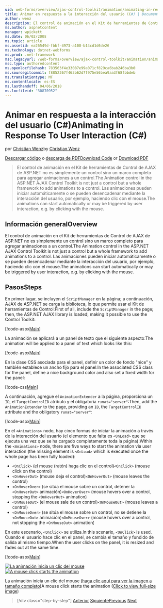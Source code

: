 ```yaml
---
uid: web-forms/overview/ajax-control-toolkit/animation/animating-in-response-to-user-interaction-cs
title: Animar en respuesta a la interacción del usuario (C#) | Documentos de Microsoft
author: wenz
description: El control de animación en el Kit de herramientas de Control de AJAX de ASP.NET no es simplemente un control sino un marco completo para agregar animaciones a un control. Las animaciones pueden estrellas...
ms.author: aspnetcontent
manager: wpickett
ms.date: 06/02/2008
ms.topic: article
ms.assetid: ea26549d-fbbf-4973-a108-b14cd1d6de26
ms.technology: dotnet-webforms
ms.prod: .net-framework
msc.legacyurl: /web-forms/overview/ajax-control-toolkit/animation/animating-in-response-to-user-interaction-cs
msc.type: authoredcontent
ms.openlocfilehash: 783563f4e33087e99a071cf829ca6bab246ba3b0
ms.sourcegitcommit: f8852267f463b62d7f975e56bea9aa3f68fbbdeb
ms.translationtype: MT
ms.contentlocale: es-ES
ms.lasthandoff: 04/06/2018
ms.locfileid: "30870952"
---
```

<a name="animating-in-response-to-user-interaction-c"></a><span data-ttu-id="1c540-104">Animar en respuesta a la interacción del usuario (C#)</span><span class="sxs-lookup"><span data-stu-id="1c540-104">Animating in Response To User Interaction (C#)</span></span>
====================
<span data-ttu-id="1c540-105">por [Christian Wenz](https://github.com/wenz)</span><span class="sxs-lookup"><span data-stu-id="1c540-105">by [Christian Wenz](https://github.com/wenz)</span></span>

<span data-ttu-id="1c540-106">[Descargar código](http://download.microsoft.com/download/f/9/a/f9a26acd-8df4-4484-8a18-199e4598f411/Animation6.cs.zip) o [descarga de PDF](http://download.microsoft.com/download/6/7/1/6718d452-ff89-4d3f-a90e-c74ec2d636a3/animation6CS.pdf)</span><span class="sxs-lookup"><span data-stu-id="1c540-106">[Download Code](http://download.microsoft.com/download/f/9/a/f9a26acd-8df4-4484-8a18-199e4598f411/Animation6.cs.zip) or [Download PDF](http://download.microsoft.com/download/6/7/1/6718d452-ff89-4d3f-a90e-c74ec2d636a3/animation6CS.pdf)</span></span>

> <span data-ttu-id="1c540-107">El control de animación en el Kit de herramientas de Control de AJAX de ASP.NET no es simplemente un control sino un marco completo para agregar animaciones a un control.</span><span class="sxs-lookup"><span data-stu-id="1c540-107">The Animation control in the ASP.NET AJAX Control Toolkit is not just a control but a whole framework to add animations to a control.</span></span> <span data-ttu-id="1c540-108">Las animaciones pueden iniciar automáticamente o se pueden desencadenar mediante la interacción del usuario, por ejemplo, haciendo clic con el mouse.</span><span class="sxs-lookup"><span data-stu-id="1c540-108">The animations can start automatically or may be triggered by user interaction, e.g. by clicking with the mouse.</span></span>


## <a name="overview"></a><span data-ttu-id="1c540-109">Información general</span><span class="sxs-lookup"><span data-stu-id="1c540-109">Overview</span></span>

<span data-ttu-id="1c540-110">El control de animación en el Kit de herramientas de Control de AJAX de ASP.NET no es simplemente un control sino un marco completo para agregar animaciones a un control.</span><span class="sxs-lookup"><span data-stu-id="1c540-110">The Animation control in the ASP.NET AJAX Control Toolkit is not just a control but a whole framework to add animations to a control.</span></span> <span data-ttu-id="1c540-111">Las animaciones pueden iniciar automáticamente o se pueden desencadenar mediante la interacción del usuario, por ejemplo, haciendo clic con el mouse.</span><span class="sxs-lookup"><span data-stu-id="1c540-111">The animations can start automatically or may be triggered by user interaction, e.g. by clicking with the mouse.</span></span>

## <a name="steps"></a><span data-ttu-id="1c540-112">Pasos</span><span class="sxs-lookup"><span data-stu-id="1c540-112">Steps</span></span>

<span data-ttu-id="1c540-113">En primer lugar, se incluyen el `ScriptManager` en la página; a continuación, AJAX de ASP.NET se carga la biblioteca, lo que permite usar el Kit de herramientas de Control:</span><span class="sxs-lookup"><span data-stu-id="1c540-113">First of all, include the `ScriptManager` in the page; then, the ASP.NET AJAX library is loaded, making it possible to use the Control Toolkit:</span></span>

[!code-aspx[Main](animating-in-response-to-user-interaction-cs/samples/sample1.aspx)]

<span data-ttu-id="1c540-114">La animación se aplicará a un panel de texto que el siguiente aspecto:</span><span class="sxs-lookup"><span data-stu-id="1c540-114">The animation will be applied to a panel of text which looks like this:</span></span>

[!code-aspx[Main](animating-in-response-to-user-interaction-cs/samples/sample2.aspx)]

<span data-ttu-id="1c540-115">En la clase CSS asociada para el panel, definir un color de fondo "nice" y también establece un ancho fijo para el panel:</span><span class="sxs-lookup"><span data-stu-id="1c540-115">In the associated CSS class for the panel, define a nice background color and also set a fixed width for the panel:</span></span>

[!code-css[Main](animating-in-response-to-user-interaction-cs/samples/sample3.css)]

<span data-ttu-id="1c540-116">A continuación, agregue el `AnimationExtender` a la página, proporciona un `ID`, el `TargetControlID` atributo y el obligatoria `runat="server"`:</span><span class="sxs-lookup"><span data-stu-id="1c540-116">Then, add the `AnimationExtender` to the page, providing an `ID`, the `TargetControlID` attribute and the obligatory `runat="server"`:</span></span>

[!code-aspx[Main](animating-in-response-to-user-interaction-cs/samples/sample4.aspx)]

<span data-ttu-id="1c540-117">En el `<Animations>` nodo, hay cinco formas de iniciar la animación a través de la interacción del usuario (el elemento que falta es `<OnLoad>` que se ejecuta una vez que se ha cargado completamente toda la página):</span><span class="sxs-lookup"><span data-stu-id="1c540-117">Within the `<Animations>` node, there are five ways to start the animation via user interaction (the missing element is `<OnLoad>` which is executed once the whole page has been fully loaded):</span></span>

- <span data-ttu-id="1c540-118">`<OnClick>` (el mouse (ratón) haga clic en el control)</span><span class="sxs-lookup"><span data-stu-id="1c540-118">`<OnClick>` (mouse click on the control)</span></span>
- <span data-ttu-id="1c540-119">`<OnHoverOut>` (mouse deja el control)</span><span class="sxs-lookup"><span data-stu-id="1c540-119">`<OnHoverOut>` (mouse leaves the control)</span></span>
- <span data-ttu-id="1c540-120">`<OnHoverOver>` (se sitúa el mouse sobre un control, detener la `<OnHoverOut>` animación)</span><span class="sxs-lookup"><span data-stu-id="1c540-120">`<OnHoverOver>` (mouse hovers over a control, stopping the `<OnHoverOut>` animation)</span></span>
- <span data-ttu-id="1c540-121">`<OnMouseOut>` (el mouse sale de un control)</span><span class="sxs-lookup"><span data-stu-id="1c540-121">`<OnMouseOut>` (mouse leaves a control)</span></span>
- <span data-ttu-id="1c540-122">`<OnMouseOver>` (se sitúa el mouse sobre un control, no se detiene la `<OnMouseOut>` animación)</span><span class="sxs-lookup"><span data-stu-id="1c540-122">`<OnMouseOver>` (mouse hovers over a control, not stopping the `<OnMouseOut>` animation)</span></span>

<span data-ttu-id="1c540-123">En este escenario, `<OnClick>` se utiliza.</span><span class="sxs-lookup"><span data-stu-id="1c540-123">In this scenario, `<OnClick>` is used.</span></span> <span data-ttu-id="1c540-124">Cuando el usuario hace clic en el panel, se cambia el tamaño y fundido de salida al mismo tiempo.</span><span class="sxs-lookup"><span data-stu-id="1c540-124">When the user clicks on the panel, it is resized and fades out at the same time.</span></span>

[!code-aspx[Main](animating-in-response-to-user-interaction-cs/samples/sample5.aspx)]


<span data-ttu-id="1c540-125">[![La animación inicia un clic del mouse](animating-in-response-to-user-interaction-cs/_static/image2.png)](animating-in-response-to-user-interaction-cs/_static/image1.png)</span><span class="sxs-lookup"><span data-stu-id="1c540-125">[![A mouse click starts the animation](animating-in-response-to-user-interaction-cs/_static/image2.png)](animating-in-response-to-user-interaction-cs/_static/image1.png)</span></span>

<span data-ttu-id="1c540-126">La animación inicia un clic del mouse ([haga clic aquí para ver la imagen a tamaño completo](animating-in-response-to-user-interaction-cs/_static/image3.png))</span><span class="sxs-lookup"><span data-stu-id="1c540-126">A mouse click starts the animation ([Click to view full-size image](animating-in-response-to-user-interaction-cs/_static/image3.png))</span></span>

> [!div class="step-by-step"]
> <span data-ttu-id="1c540-127">[Anterior](picking-one-animation-out-of-a-list-cs.md)
> [Siguiente](disabling-actions-during-animation-cs.md)</span><span class="sxs-lookup"><span data-stu-id="1c540-127">[Previous](picking-one-animation-out-of-a-list-cs.md)
[Next](disabling-actions-during-animation-cs.md)</span></span>
